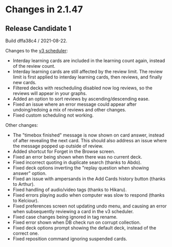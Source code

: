 # Changes in 2.1.47

 ## Release Candidate 1

Build dffa38c4 / 2021-08-22.

Changes to the [v3 scheduler](https://faqs.ankiweb.net/the-2021-scheduler.html):

- Interday learning cards are included in the learning count again, instead of
  the review count.
- Interday learning cards are still affected by the review limit. The review
  limit is first applied to interday learning cards, then reviews, and finally
  new cards.
- Filtered decks with rescheduling disabled now log reviews, so the reviews will
  appear in your graphs.
- Added an option to sort reviews by ascending/descending ease.
- Fixed an issue where an error message could appear after undoing/redoing a mix
  of reviews and other changes.
- Fixed custom scheduling not working.

Other changes:

- The "timebox finished" message is now shown on card answer, instead of after
  revealing the next card. This should also address an issue where the message
  popped up outside of review.
- Added shortcut for Forget in the Browse screen.
- Fixed an error being shown when there was no current deck.
- Fixed incorrect quoting in duplicate search (thanks to Abdo).
- Fixed deck options inverting the "replay question when showing answer" option.
- Fixed an issue with ampersands in the Add Cards history button (thanks to
  Arthur).
- Fixed handling of audio/video tags (thanks to Hikaru).
- Fixed errors playing audio when computer was slow to respond (thanks to Kelciour).
- Fixed preferences screen not updating undo menu, and causing an error when
subsequently reviewing a card in the v3 scheduler.
- Fixed case changes being ignored in tag rename.
- Fixed error shown when DB check run on corrupt collection.
- Fixed deck options prompt showing the default deck, instead of the correct one.
- Fixed reposition command ignoring suspended cards.

